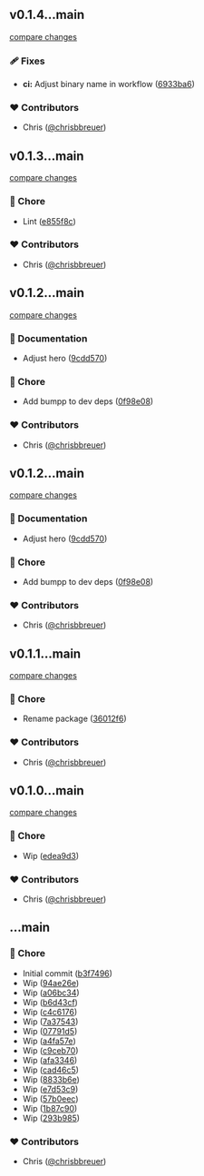 
## v0.1.4...main

[compare changes](https://github.com/stacksjs/httx/compare/v0.1.4...main)

### 🩹 Fixes

- **ci:** Adjust binary name in workflow ([6933ba6](https://github.com/stacksjs/httx/commit/6933ba6))

### ❤️ Contributors

- Chris ([@chrisbbreuer](http://github.com/chrisbbreuer))

## v0.1.3...main

[compare changes](https://github.com/stacksjs/httx/compare/v0.1.3...main)

### 🏡 Chore

- Lint ([e855f8c](https://github.com/stacksjs/httx/commit/e855f8c))

### ❤️ Contributors

- Chris ([@chrisbbreuer](http://github.com/chrisbbreuer))

## v0.1.2...main

[compare changes](https://github.com/stacksjs/httx/compare/v0.1.2...main)

### 📖 Documentation

- Adjust hero ([9cdd570](https://github.com/stacksjs/httx/commit/9cdd570))

### 🏡 Chore

- Add bumpp to dev deps ([0f98e08](https://github.com/stacksjs/httx/commit/0f98e08))

### ❤️ Contributors

- Chris ([@chrisbbreuer](http://github.com/chrisbbreuer))

## v0.1.2...main

[compare changes](https://github.com/stacksjs/httx/compare/v0.1.2...main)

### 📖 Documentation

- Adjust hero ([9cdd570](https://github.com/stacksjs/httx/commit/9cdd570))

### 🏡 Chore

- Add bumpp to dev deps ([0f98e08](https://github.com/stacksjs/httx/commit/0f98e08))

### ❤️ Contributors

- Chris ([@chrisbbreuer](http://github.com/chrisbbreuer))

## v0.1.1...main

[compare changes](https://github.com/stacksjs/httx/compare/v0.1.1...main)

### 🏡 Chore

- Rename package ([36012f6](https://github.com/stacksjs/httx/commit/36012f6))

### ❤️ Contributors

- Chris ([@chrisbbreuer](http://github.com/chrisbbreuer))

## v0.1.0...main

[compare changes](https://github.com/stacksjs/httx/compare/v0.1.0...main)

### 🏡 Chore

- Wip ([edea9d3](https://github.com/stacksjs/httx/commit/edea9d3))

### ❤️ Contributors

- Chris ([@chrisbbreuer](http://github.com/chrisbbreuer))

## ...main


### 🏡 Chore

- Initial commit ([b3f7496](https://github.com/stacksjs/httx/commit/b3f7496))
- Wip ([94ae26e](https://github.com/stacksjs/httx/commit/94ae26e))
- Wip ([a06bc34](https://github.com/stacksjs/httx/commit/a06bc34))
- Wip ([b6d43cf](https://github.com/stacksjs/httx/commit/b6d43cf))
- Wip ([c4c6176](https://github.com/stacksjs/httx/commit/c4c6176))
- Wip ([7a37543](https://github.com/stacksjs/httx/commit/7a37543))
- Wip ([07791d5](https://github.com/stacksjs/httx/commit/07791d5))
- Wip ([a4fa57e](https://github.com/stacksjs/httx/commit/a4fa57e))
- Wip ([c9ceb70](https://github.com/stacksjs/httx/commit/c9ceb70))
- Wip ([afa3346](https://github.com/stacksjs/httx/commit/afa3346))
- Wip ([cad46c5](https://github.com/stacksjs/httx/commit/cad46c5))
- Wip ([8833b6e](https://github.com/stacksjs/httx/commit/8833b6e))
- Wip ([e7d53c9](https://github.com/stacksjs/httx/commit/e7d53c9))
- Wip ([57b0eec](https://github.com/stacksjs/httx/commit/57b0eec))
- Wip ([1b87c90](https://github.com/stacksjs/httx/commit/1b87c90))
- Wip ([293b985](https://github.com/stacksjs/httx/commit/293b985))

### ❤️ Contributors

- Chris ([@chrisbbreuer](http://github.com/chrisbbreuer))

